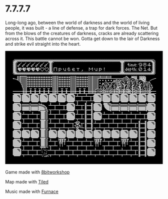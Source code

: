 # 7.7.7.7

Long-long ago, between the world of darkness and the world of living people,
it was built - a line of defense, a trap for dark forces. The Net.
But from the blows of the creatures of darkness, cracks are already scattering across it.
This battle cannot be won. Gotta get down to the lair of Darkness and strike evil 
straight into the heart.

![Screenshot](screenshot.png)

Game made with [8bitworkshop](https://8bitworkshop.com/)

Map made with [Tiled](https://github.com/mapeditor/tiled)

Music made with [Furnace](https://github.com/tildearrow/furnace)

